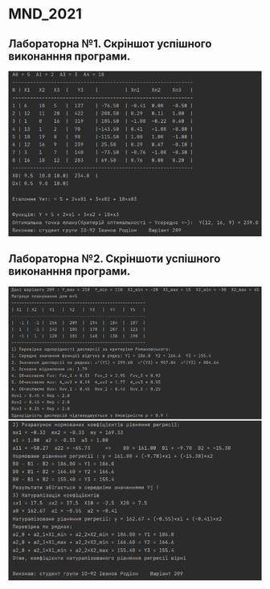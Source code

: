 # MND_2021
## Лабораторна №1. Скріншот успішного виконанння програми.
![alt text](screenshots/lab1.PNG "Скріншот успішного виконанння програми")​
## Лабораторна №2. Скріншоти успішного виконанння програми.
![alt text](screenshots/lab2_1.PNG "Скріншот успішного виконанння програми")​
![alt text](screenshots/lab2_2.PNG "Скріншот успішного виконанння програми")​